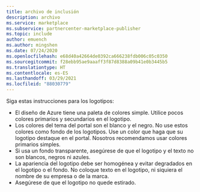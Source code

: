 ```yaml
---
title: archivo de inclusión
description: archivo
ms.service: marketplace
ms.subservice: partnercenter-marketplace-publisher
ms.topic: include
author: emuench
ms.author: mingshen
ms.date: 07/24/2020
ms.openlocfilehash: e68d40a42664de0392ca666238fdb006c05c0350
ms.sourcegitcommit: f28ebb95ae9aaaff3f87d8388a09b41e0b3445b5
ms.translationtype: HT
ms.contentlocale: es-ES
ms.lasthandoff: 03/29/2021
ms.locfileid: "88030779"
---
```

Siga estas instrucciones para los logotipos:

- El diseño de Azure tiene una paleta de colores simple. Utilice pocos colores primarios y secundarios en el logotipo.
- Los colores del tema del portal son el blanco y el negro. No use estos colores como fondo de los logotipos. Use un color que haga que su logotipo destaque en el portal. Nosotros recomendamos usar colores primarios simples.
- Si usa un fondo transparente, asegúrese de que el logotipo y el texto no son blancos, negros ni azules.
- La apariencia del logotipo debe ser homogénea y evitar degradados en el logotipo o el fondo.
No coloque texto en el logotipo, ni siquiera el nombre de su empresa o de la marca.
- Asegúrese de que el logotipo no quede estirado.
